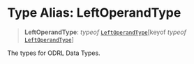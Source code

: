 # Type Alias: LeftOperandType

> **LeftOperandType**: *typeof* [`LeftOperandType`](../variables/LeftOperandType.md)\[keyof *typeof* [`LeftOperandType`](../variables/LeftOperandType.md)\]

The types for ODRL Data Types.

